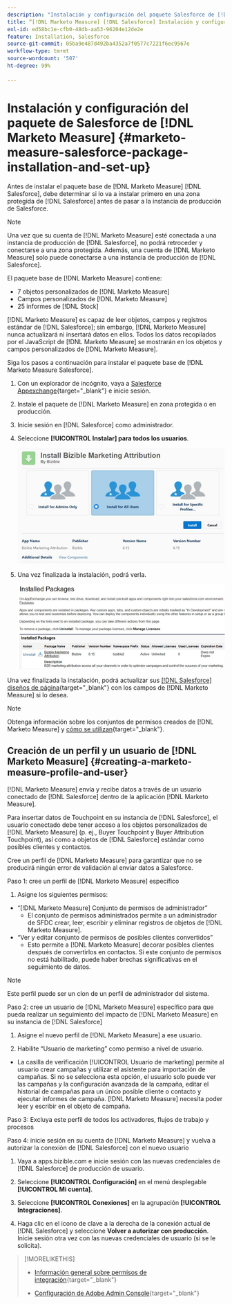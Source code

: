 ```yaml
---
description: "Instalación y configuración del paquete Salesforce de [!DNL Marketo Measure]-  [!DNL Marketo Measure]"
title: “[!DNL Marketo Measure] [!DNL Salesforce] Instalación y configuración del paquete”
exl-id: ed58bc1e-cfb0-48db-aa53-96204e12de2e
feature: Installation, Salesforce
source-git-commit: 05ba9e487d492ba4352a7f0577c7221f6ec9567e
workflow-type: tm+mt
source-wordcount: '507'
ht-degree: 99%

---
```


# Instalación y configuración del paquete de Salesforce de [!DNL Marketo Measure] {#marketo-measure-salesforce-package-installation-and-set-up}

Antes de instalar el paquete base de [!DNL Marketo Measure] [!DNL Salesforce], debe determinar si lo va a instalar primero en una zona protegida de [!DNL Salesforce] antes de pasar a la instancia de producción de Salesforce.

>[!NOTE]
>
>Una vez que su cuenta de [!DNL Marketo Measure] esté conectada a una instancia de producción de [!DNL Salesforce], no podrá retroceder y conectarse a una zona protegida. Además, una cuenta de [!DNL Marketo Measure] solo puede conectarse a una instancia de producción de [!DNL Salesforce].

El paquete base de [!DNL Marketo Measure] contiene:

* 7 objetos personalizados de [!DNL Marketo Measure]
* Campos personalizados de [!DNL Marketo Measure]
* 25 informes de [!DNL Stock]

[!DNL Marketo Measure] es capaz de leer objetos, campos y registros estándar de [!DNL Salesforce]; sin embargo, [!DNL Marketo Measure] nunca actualizará ni insertará datos en ellos. Todos los datos recopilados por el JavaScript de [!DNL Marketo Measure] se mostrarán en los objetos y campos personalizados de [!DNL Marketo Measure].

Siga los pasos a continuación para instalar el paquete base de [!DNL Marketo Measure Salesforce].

1. Con un explorador de incógnito, vaya a [Salesforce Appexchange](https://appexchange.salesforce.com/appxListingDetail?listingId=a0N3000000B3KLuEAN){target="_blank"} e inicie sesión.

1. Instale el paquete de [!DNL Marketo Measure] en zona protegida o en producción.

1. Inicie sesión en [!DNL Salesforce] como administrador.

1. Seleccione **[!UICONTROL Instalar] para todos los usuarios**.

   ![](assets/marketo-measure-salesforce-package-installation-and-set-up-1.png)

1. Una vez finalizada la instalación, podrá verla.

   ![](assets/marketo-measure-salesforce-package-installation-and-set-up-2.png)

Una vez finalizada la instalación, podrá actualizar sus [[!DNL Salesforce] diseños de página](/help/configuration-and-setup/marketo-measure-and-salesforce/page-layout-instructions.md){target="_blank"} con los campos de [!DNL Marketo Measure] si lo desea.

>[!NOTE]
>
>Obtenga información sobre los conjuntos de permisos creados de [!DNL Marketo Measure] y [cómo se utilizan](/help/configuration-and-setup/marketo-measure-and-salesforce/marketo-measure-permission-sets.md){target="_blank"}.

## Creación de un perfil y un usuario de [!DNL Marketo Measure] {#creating-a-marketo-measure-profile-and-user}

[!DNL Marketo Measure] envía y recibe datos a través de un usuario conectado de [!DNL Salesforce] dentro de la aplicación [!DNL Marketo Measure].

Para insertar datos de Touchpoint en su instancia de [!DNL Salesforce], el usuario conectado debe tener acceso a los objetos personalizados de [!DNL Marketo Measure] (p. ej., Buyer Touchpoint y Buyer Attribution Touchpoint), así como a objetos de [!DNL Salesforce] estándar como posibles clientes y contactos.

Cree un perfil de [!DNL Marketo Measure] para garantizar que no se producirá ningún error de validación al enviar datos a Salesforce.

Paso 1: cree un perfil de [!DNL Marketo Measure] específico

1. Asigne los siguientes permisos:

* “[!DNL Marketo Measure] Conjunto de permisos de administrador”
   * El conjunto de permisos administrados permite a un administrador de SFDC crear, leer, escribir y eliminar registros de objetos de [!DNL Marketo Measure].
* “Ver y editar conjunto de permisos de posibles clientes convertidos”
   * Esto permite a [!DNL Marketo Measure] decorar posibles clientes después de convertirlos en contactos. Si este conjunto de permisos no está habilitado, puede haber brechas significativas en el seguimiento de datos.

>[!NOTE]
>
>Este perfil puede ser un clon de un perfil de administrador del sistema.

Paso 2: cree un usuario de [!DNL Marketo Measure] específico para que pueda realizar un seguimiento del impacto de [!DNL Marketo Measure] en su instancia de [!DNL Salesforce]

1. Asigne el nuevo perfil de [!DNL Marketo Measure] a ese usuario.

1. Habilite “Usuario de marketing” como permiso a nivel de usuario.

* La casilla de verificación [!UICONTROL Usuario de marketing] permite al usuario crear campañas y utilizar el asistente para importación de campañas. Si no se selecciona esta opción, el usuario solo puede ver las campañas y la configuración avanzada de la campaña, editar el historial de campañas para un único posible cliente o contacto y ejecutar informes de campaña. [!DNL Marketo Measure] necesita poder leer y escribir en el objeto de campaña.

Paso 3: Excluya este perfil de todos los activadores, flujos de trabajo y procesos

Paso 4: inicie sesión en su cuenta de [!DNL Marketo Measure] y vuelva a autorizar la conexión de [!DNL Salesforce] con el nuevo usuario

1. Vaya a apps.bizible.com e inicie sesión con las nuevas credenciales de [!DNL Salesforce] de producción de usuario.

1. Seleccione **[!UICONTROL Configuración]** en el menú desplegable **[!UICONTROL Mi cuenta]**.

1. Seleccione **[!UICONTROL Conexiones]** en la agrupación **[!UICONTROL Integraciones]**.

1. Haga clic en el icono de clave a la derecha de la conexión actual de [!DNL Salesforce] y seleccione **Volver a autorizar con producción**. Inicie sesión otra vez con las nuevas credenciales de usuario (si se le solicita).

>[!MORELIKETHIS]
>
>* [Información general sobre permisos de integración](/help/api-connections/utilizing-marketo-measures-api-connections/integration-permissions-overview.md){target="_blank"}
>
>* [Configuración de Adobe Admin Console](/help/configuration-and-setup/getting-started-with-marketo-measure/adobe-admin-console-setup.md){target="_blank"}
